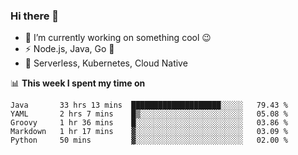 ### Hi there 👋

<!--
**nodejh/nodejh** is a ✨ _special_ ✨ repository because its `README.md` (this file) appears on your GitHub profile.

Here are some ideas to get you started:

- 🔭 I’m currently working on ...
- 🌱 I’m currently learning ...
- 👯 I’m looking to collaborate on ...
- 🤔 I’m looking for help with ...
- 💬 Ask me about ...
- 📫 How to reach me: ...
- 😄 Pronouns: ...
- ⚡ Fun fact: ...
-->

- 🔭 I’m currently working on something cool :wink:
- ⚡ Node.js, Java, Go :thought_balloon:
- 🤖 Serverless, Kubernetes, Cloud Native

📊 **This week I spent my time on**

<!--START_SECTION:waka-->
```text
Java       33 hrs 13 mins  ████████████████████░░░░░   79.43 % 
YAML       2 hrs 7 mins    █▒░░░░░░░░░░░░░░░░░░░░░░░   05.08 % 
Groovy     1 hr 36 mins    █░░░░░░░░░░░░░░░░░░░░░░░░   03.86 % 
Markdown   1 hr 17 mins    ▓░░░░░░░░░░░░░░░░░░░░░░░░   03.09 % 
Python     50 mins         ▓░░░░░░░░░░░░░░░░░░░░░░░░   02.00 % 
```
<!--END_SECTION:waka-->


<!--
:traffic_light: **Visitors**

![visitors](https://visitor-badge.glitch.me/badge?page_id=nodejh.nodejh)
-->
